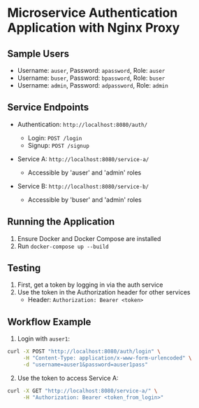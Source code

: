 # Microservice Authentication Application with Nginx Proxy

## Sample Users
- Username: `auser`, Password: `apassword`, Role: `auser`
- Username: `buser`, Password: `bpassword`, Role: `buser`
- Username: `admin`, Password: `adpassword`, Role: `admin`

## Service Endpoints
- Authentication: `http://localhost:8080/auth/`
  - Login: `POST /login`
  - Signup: `POST /signup`

- Service A: `http://localhost:8080/service-a/`
  - Accessible by 'auser' and 'admin' roles

- Service B: `http://localhost:8080/service-b/`
  - Accessible by 'buser' and 'admin' roles

## Running the Application
1. Ensure Docker and Docker Compose are installed
2. Run `docker-compose up --build`

## Testing
1. First, get a token by logging in via the auth service
2. Use the token in the Authorization header for other services
   - Header: `Authorization: Bearer <token>`

## Workflow Example
1. Login with `auser1`:
```bash
curl -X POST "http://localhost:8080/auth/login" \
     -H "Content-Type: application/x-www-form-urlencoded" \
     -d "username=auser1&password=auser1pass"
```

2. Use the token to access Service A:
```bash
curl -X GET "http://localhost:8080/service-a/" \
     -H "Authorization: Bearer <token_from_login>"
```